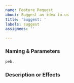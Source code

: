 ```yaml
---
name: Feature Request
about: Suggest an idea to us
title: 'Suggest: '
labels: suggest
assignees: ''

---
```


### Naming & Parameters <!--If you are request a function-->
```javascript
peb.
```
### Description or Effects
